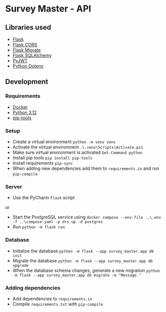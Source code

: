 # Survey Master - API

## Libraries used

- [Flask](https://flask.palletsprojects.com/en/stable/)
- [Flask CORS](https://flask-cors.readthedocs.io/)
- [Flask Migrate](https://flask-migrate.readthedocs.io/)
- [Flask SQLAlchemy](https://flask-sqlalchemy.readthedocs.io/)
- [PyJWT](https://pyjwt.readthedocs.io/)
- [Python Dotenv](https://github.com/theskumar/python-dotenv/)


## Development

### Requirements

- [Docker](https://www.docker.com/)
- [Python 3.12](https://www.python.org/)
- [pip-tools](https://github.com/jazzband/pip-tools/)

### Setup

- Create a virtual environment `python -m venv venv`
- Activate the virtual environment `.\.venv\Scripts\Activate.ps1`
- Make sure virtual environment is activated `Get-Command python`
- Install pip tools `pip install pip-tools`
- Install requirements `pip-sync`
- When adding new dependencies add them to `requirements.in` and run `pip-compile` 

### Server

- Use the PyCharm `Flask` script

or

- Start the PostgreSQL service using `docker compose --env-file ..\.env -f ..\compose.yaml -p drs up -d postgres`
- Run `python -m flask run`

### Database

- Initialize the database `python -m flask --app survey_master.app db init`
- Migrate the database `python -m flask --app survey_master.app db upgrade`
- When the database schema changes, generate a new migration `python -m flask --app survey_master.app db migrate -m "Message."`

### Adding dependencies

- Add dependencies to `requirements.in`
- Compile `requirements.txt` with `pip-compile`
